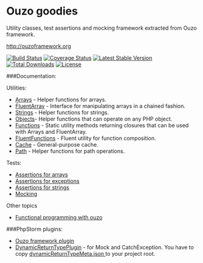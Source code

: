 Ouzo goodies
==============

Utility classes, test assertions and mocking framework extracted from Ouzo framework.

http://ouzoframework.org

[![Build Status](https://travis-ci.org/letsdrink/ouzo.png?branch=master)](https://travis-ci.org/letsdrink/ouzo)
[![Coverage Status](https://coveralls.io/repos/letsdrink/ouzo/badge.png)](https://coveralls.io/r/letsdrink/ouzo)
[![Latest Stable Version](https://poser.pugx.org/letsdrink/ouzo-goodies/v/stable.svg)](https://packagist.org/packages/letsdrink/ouzo-goodies)
[![Total Downloads](https://poser.pugx.org/letsdrink/ouzo-goodies/downloads.svg)](https://packagist.org/packages/letsdrink/ouzo-goodies)
[![License](https://poser.pugx.org/letsdrink/ouzo-goodies/license.svg)](https://packagist.org/packages/letsdrink/ouzo-goodies)

###Documentation:

Utilities:
* [Arrays](https://github.com/letsdrink/ouzo/wiki/Arrays) - Helper functions for arrays.
* [FluentArray](https://github.com/letsdrink/ouzo/wiki/FluentArray) - Interface for manipulating arrays in a chained fashion.
* [Strings](https://github.com/letsdrink/ouzo/wiki/Strings) - Helper functions for strings.
* [Objects](https://github.com/letsdrink/ouzo/wiki/Objects)- Helper functions that can operate on any PHP object.
* [Functions](https://github.com/letsdrink/ouzo/wiki/Functions) - Static utility methods returning closures that can be used with Arrays and FluentArray.
* [FluentFunctions](https://github.com/letsdrink/ouzo/wiki/FluentFunctions) - Fluent utility for function composition.
* [Cache](https://github.com/letsdrink/ouzo/wiki/Cache) - General-purpose cache.
* [Path](https://github.com/letsdrink/ouzo/wiki/Path) - Helper functions for path operations.

Tests:
* [Assertions for arrays](https://github.com/letsdrink/ouzo/wiki/Tests##wiki-array-assertions)
* [Assertions for exceptions](https://github.com/letsdrink/ouzo/wiki/Tests##wiki-exception-assertions)
* [Assertions for strings](https://github.com/letsdrink/ouzo/wiki/Tests##wiki-string-assertions)
* [Mocking](https://github.com/letsdrink/ouzo/wiki/Tests##wiki-mocking)

Other topics
* [Functional programming with ouzo](https://github.com/letsdrink/ouzo/wiki/Functional-programming-with-ouzo)

###PhpStorm plugins:
 * [Ouzo framework plugin](http://plugins.jetbrains.com/plugin/7565?pr=)
 * [DynamicReturnTypePlugin](http://plugins.jetbrains.com/plugin/7251) - for Mock and CatchException. You have to copy [dynamicReturnTypeMeta.json ](https://github.com/letsdrink/ouzo/blob/master/dynamicReturnTypeMeta.json) to your project root.
